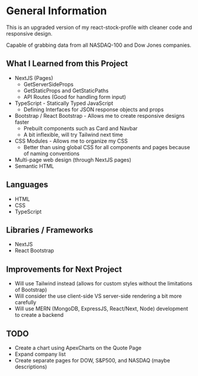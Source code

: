 # General Information

This is an upgraded version of my react-stock-profile with cleaner code and responsive design.

Capable of grabbing data from all NASDAQ-100 and Dow Jones companies.

## What I Learned from this Project

* NextJS (Pages)
  * GetServerSideProps
  * GetStaticProps and GetStaticPaths
  * API Routes (Good for handling form input)
* TypeScript - Statically Typed JavaScript
  * Defining Interfaces for JSON response objects and props
* Bootstrap / React Bootstrap - Allows me to create responsive designs faster
  * Prebuilt components such as Card and Navbar
  * A bit inflexible, will try Tailwind next time
* CSS Modules - Allows me to organize my CSS
  * Better than using global CSS for all components and pages because of naming conventions
* Multi-page web design (through NextJS pages)
* Semantic HTML

## Languages

* HTML
* CSS
* TypeScript

## Libraries / Frameworks

* NextJS
* React Bootstrap

## Improvements for Next Project

* Will use Tailwind instead (allows for custom styles without the limitations of Bootstrap)
* Will consider the use client-side VS server-side rendering a bit more carefully
* Will use MERN (MongoDB, ExpressJS, React/Next, Node) development to create a backend

## TODO

* Create a chart using ApexCharts on the Quote Page
* Expand company list
* Create separate pages for DOW, S&P500, and NASDAQ (maybe descriptions)
